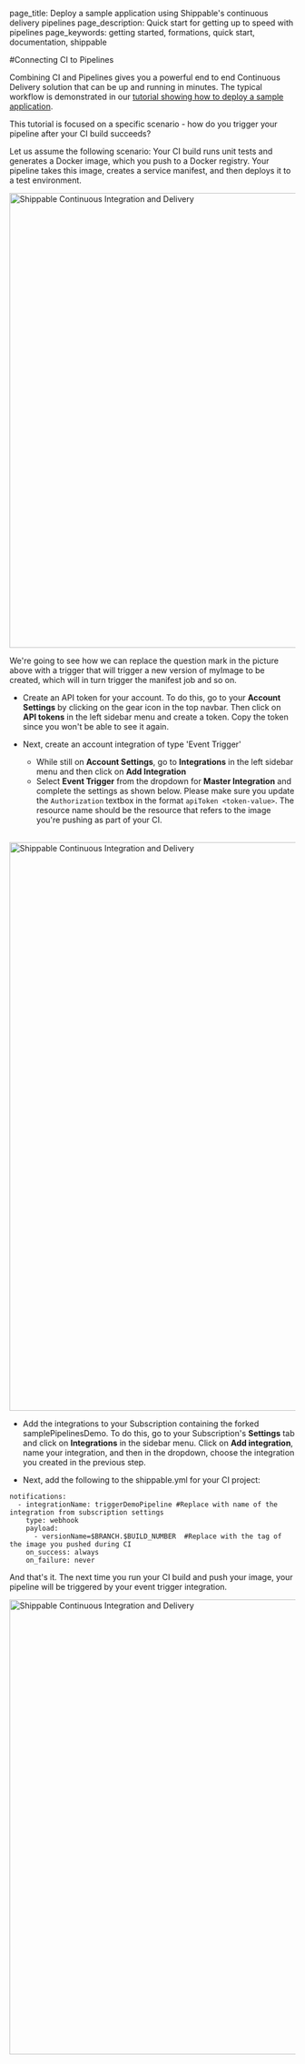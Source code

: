 page_title: Deploy a sample application using Shippable's continuous delivery pipelines
page_description: Quick start for getting up to speed with pipelines
page_keywords: getting started, formations, quick start, documentation, shippable

#Connecting CI to Pipelines

Combining CI and Pipelines gives you a powerful end to end Continuous Delivery solution that can be up and running in minutes. The typical workflow is demonstrated in our [tutorial showing how to deploy a sample application](samplePipeline/).

This tutorial is focused on a specific scenario - how do you trigger your pipeline after your CI build succeeds?

Let us assume the following scenario: Your CI build runs unit tests and generates a Docker image, which you push to a Docker registry. Your pipeline takes this image, creates a service manifest, and then deploys it to a test environment.

<img src="../../images/pipelines/connectingCiPipelinesHow.png" alt="Shippable Continuous Integration and Delivery" style="width:800px;"/>

We're going to see how we can replace the question mark in the picture above with a trigger that will trigger a new version of myImage to be created, which will in turn trigger the manifest job and so on.

* Create an API token for your account. To do this, go to your **Account Settings** by clicking on the gear icon in the top navbar. Then click on **API tokens** in the left sidebar menu and create a token. Copy the token since you won't be able to see it again.

* Next, create an account integration of type 'Event Trigger'
    * While still on **Account Settings**, go to  **Integrations** in the left sidebar menu and then click on **Add Integration**
    * Select **Event Trigger** from the dropdown for **Master Integration** and complete the settings as shown below. Please make sure you update the `Authorization` textbox in the format `apiToken <token-value>`. The resource name should be the resource that refers to the image you're pushing as part of your CI.

    <br>

<img src="../../images/pipelines/samplePipelineEventTrigger.png" alt="Shippable Continuous Integration and Delivery" style="width:1000px;"/>

* Add the integrations to your Subscription containing the forked samplePipelinesDemo. To do this, go to your Subscription's **Settings** tab and click on **Integrations** in the sidebar menu. Click on **Add integration**, name your integration, and then in the dropdown, choose the integration you created in the previous step.

* Next, add the following to the shippable.yml for your CI project:

```
notifications:
  - integrationName: triggerDemoPipeline #Replace with name of the integration from subscription settings
    type: webhook
    payload:
      - versionName=$BRANCH.$BUILD_NUMBER  #Replace with the tag of the image you pushed during CI  
    on_success: always
    on_failure: never

```

And that's it. The next time you run your CI build and push your image, your pipeline will be triggered by your event trigger integration.

<img src="../../images/pipelines/connectingCiPipelines.png" alt="Shippable Continuous Integration and Delivery" style="width:800px;"/>
